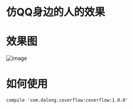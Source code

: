 # 仿QQ身边的人的效果


# 效果图

![image](https://github.com/dalong982242260/SlidingBall/blob/master/img/dalong.gif?raw=true)


# 如何使用

    compile 'com.dalong.coverflow:coverflow:1.0.0'
    
    
    
    
    